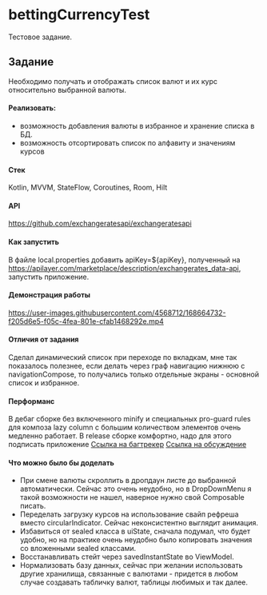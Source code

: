 # bettingCurrencyTest
Тестовое задание.

## Задание
Необходимо получать и отображать список валют и их курс относительно выбранной валюты.
#### Реализовать:
- возможность добавления валюты в избранное и хранение списка в БД.
- возможность отсортировать список по алфавиту и значениям курсов
#### Стек
Kotlin, MVVM, StateFlow, Coroutines, Room, Hilt
#### API
https://github.com/exchangeratesapi/exchangeratesapi

#### Как запустить
В файле local.properties добавить apiKey=${apiKey}, полученный на https://apilayer.com/marketplace/description/exchangerates_data-api, запустить приложение.

#### Демонстрация работы
https://user-images.githubusercontent.com/4568712/168664732-f205d6e5-f05c-4fea-801e-cfab1468292e.mp4

#### Отличия от задания
Сделал динамический список при переходе по вкладкам, мне так показалось полезнее, если делать через граф навигацию нижнюю с navigationCompose, то получались только отдельные экраны - основной список и избранное.

#### Перформанс
В дебаг сборке без включенного minify и специальных pro-guard rules для композа lazy column с большим количеством элементов очень медленно работает. В release сборке комфортно, надо для этого подписать приложение
[Ссылка на багтрекер](https://issuetracker.google.com/issues/210040434)
[Ссылка на обсуждение](https://www.reddit.com/r/androiddev/comments/n61qxh/jetpack_compose_lazycolumn_laggy/)

#### Что можно было бы доделать 
* При смене валюты скроллить в дропдаун листе до выбранной автоматически. Сейчас это очень неудобно, но в DropDownMenu я такой возможности не нашел, наверное нужно свой Composable писать.
* Переделать загрузку курсов на использование свайп рефреша вместо circularIndicator. Сейчас неконсистентно выглядит анимация.
* Избавиться от sealed класса в uiState, сначала подумал, что будет удобно, но на практике очень неудобно было копировать значения со вложенными sealed классами.
* Восстанавливать стейт через savedInstantState во ViewModel.
* Нормализовать базу данных, сейчас при желании использовать другие хранилища, связанные с валютами - придется в любом случае создавать табличку валют, таблицы любимых и так далее.
